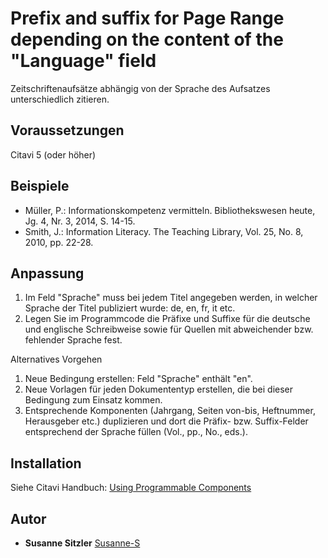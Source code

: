# Prefix and suffix for Page Range depending on the content of the "Language" field

Zeitschriftenaufsätze abhängig von der Sprache des Aufsatzes unterschiedlich zitieren.

## Voraussetzungen
Citavi 5 (oder höher)

## Beispiele

- Müller, P.: Informationskompetenz vermitteln. Bibliothekswesen heute, Jg. 4, Nr. 3, 2014, S. 14-15.
- Smith, J.: Information Literacy. The Teaching Library, Vol. 25, No. 8, 2010, pp. 22-28.

## Anpassung

1. Im Feld "Sprache" muss bei jedem Titel angegeben werden, in welcher Sprache der Titel publiziert wurde: de, en, fr, it etc.
2. Legen Sie im Programmcode die Präfixe und Suffixe für die deutsche und englische Schreibweise sowie für Quellen mit abweichender bzw. fehlender Sprache fest.

Alternatives Vorgehen
1. Neue Bedingung erstellen: Feld "Sprache" enthält "en".
2. Neue Vorlagen für jeden Dokumententyp erstellen, die bei dieser Bedingung zum Einsatz kommen.
3. Entsprechende Komponenten (Jahrgang, Seiten von-bis, Heftnummer, Herausgeber etc.) duplizieren und dort die Präfix- bzw. Suffix-Felder entsprechend der Sprache füllen (Vol., pp., No., eds.).

## Installation
Siehe Citavi Handbuch: [Using Programmable Components](https://www.citavi.com/programmable_components)

## Autor

* **Susanne Sitzler** [Susanne-S](https://github.com/Susanne-S)
